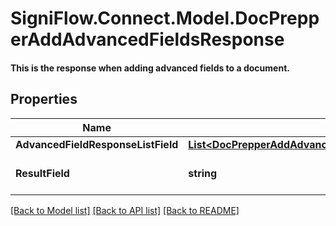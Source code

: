 # SigniFlow.Connect.Model.DocPrepperAddAdvancedFieldsResponse
#### This is the response when adding advanced fields to a document.

## Properties

Name | Type | Description | Notes
------------ | ------------- | ------------- | -------------
**AdvancedFieldResponseListField** | [**List&lt;DocPrepperAddAdvancedFieldsResponseAdvancedFieldResponseListField&gt;**](DocPrepperAddAdvancedFieldsResponseAdvancedFieldResponseListField.md) |  | 
**ResultField** | **string** | Displays the result of the call. | 

[[Back to Model list]](../README.md#documentation-for-models) [[Back to API list]](../README.md#documentation-for-api-endpoints) [[Back to README]](../README.md)

